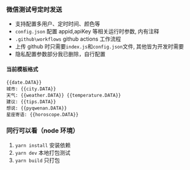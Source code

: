 ### 微信测试号定时发送

- 支持配置多用户、定时时间、颜色等
- `config.json` 配置 appid,apiKey 等相关运行时参数, 内有注释
- `.github\workflows` github actions 工作流程
- 上传 github 时只需要`index.js`和`config.json`文件, 其他皆为开发时需要
- 隐私配置参数部分我已删除，自行配置

#### 当前模板格式

```
{{date.DATA}}
城市: {{city.DATA}}
天气: {{weather.DATA}} {{temperature.DATA}}
建议: {{tips.DATA}}
想说: {{pyqwenan.DATA}}
星座寄语: {{horoscope.DATA}}

```

### 同行可以看（node 环境）

1. `yarn install` 安装依赖
2. `yarn dev` 本地打包测试
3. `yarn build` 只打包
